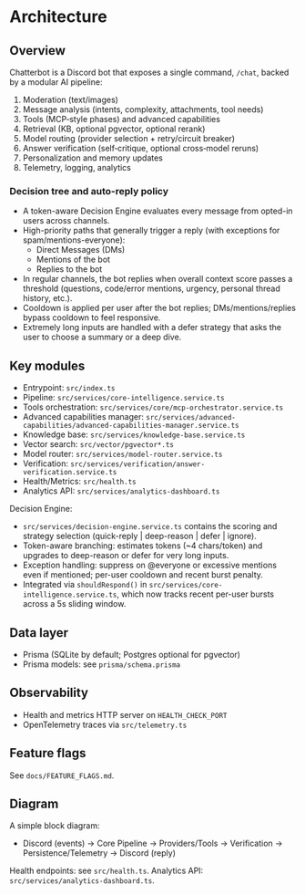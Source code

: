 # Architecture

## Overview
Chatterbot is a Discord bot that exposes a single command, `/chat`, backed by a modular AI pipeline:

1. Moderation (text/images)
2. Message analysis (intents, complexity, attachments, tool needs)
3. Tools (MCP‑style phases) and advanced capabilities
4. Retrieval (KB, optional pgvector, optional rerank)
5. Model routing (provider selection + retry/circuit breaker)
6. Answer verification (self‑critique, optional cross‑model reruns)
7. Personalization and memory updates
8. Telemetry, logging, analytics

### Decision tree and auto-reply policy
- A token-aware Decision Engine evaluates every message from opted-in users across channels.
- High-priority paths that generally trigger a reply (with exceptions for spam/mentions-everyone):
	- Direct Messages (DMs)
	- Mentions of the bot
	- Replies to the bot
- In regular channels, the bot replies when overall context score passes a threshold (questions, code/error mentions, urgency, personal thread history, etc.).
- Cooldown is applied per user after the bot replies; DMs/mentions/replies bypass cooldown to feel responsive.
- Extremely long inputs are handled with a defer strategy that asks the user to choose a summary or a deep dive.

## Key modules
- Entrypoint: `src/index.ts`
- Pipeline: `src/services/core-intelligence.service.ts`
- Tools orchestration: `src/services/core/mcp-orchestrator.service.ts`
- Advanced capabilities manager: `src/services/advanced-capabilities/advanced-capabilities-manager.service.ts`
- Knowledge base: `src/services/knowledge-base.service.ts`
- Vector search: `src/vector/pgvector*.ts`
- Model router: `src/services/model-router.service.ts`
- Verification: `src/services/verification/answer-verification.service.ts`
- Health/Metrics: `src/health.ts`
- Analytics API: `src/services/analytics-dashboard.ts`

Decision Engine:
- `src/services/decision-engine.service.ts` contains the scoring and strategy selection (quick-reply | deep-reason | defer | ignore).
- Token-aware branching: estimates tokens (~4 chars/token) and upgrades to deep-reason or defer for very long inputs.
- Exception handling: suppress on @everyone or excessive mentions even if mentioned; per-user cooldown and recent burst penalty.
- Integrated via `shouldRespond()` in `src/services/core-intelligence.service.ts`, which now tracks recent per-user bursts across a 5s sliding window.

## Data layer
- Prisma (SQLite by default; Postgres optional for pgvector)
- Prisma models: see `prisma/schema.prisma`

## Observability
- Health and metrics HTTP server on `HEALTH_CHECK_PORT`
- OpenTelemetry traces via `src/telemetry.ts`

## Feature flags
See `docs/FEATURE_FLAGS.md`.

## Diagram
A simple block diagram:
- Discord (events) → Core Pipeline → Providers/Tools → Verification → Persistence/Telemetry → Discord (reply)

Health endpoints: see `src/health.ts`. Analytics API: `src/services/analytics-dashboard.ts`.